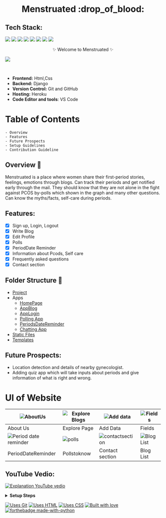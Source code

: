 <h1 align="center">
             Menstruated :drop_of_blood:
</h1>

## Tech Stack:

<img src="https://img.shields.io/badge/html5%20-%23E34F26.svg?&style=for-the-badge&logo=html5&logoColor=white"/> <img src="https://img.shields.io/badge/css3%20-%231572B6.svg?&style=for-the-badge&logo=css3&logoColor=white"/> <img src="https://img.shields.io/badge/python%20-%2314354C.svg?&style=for-the-badge&logo=python&logoColor=white"/> <img src="https://img.shields.io/badge/django%20-%23092E20.svg?&style=for-the-badge&logo=django&logoColor=white"/> <img src="https://img.shields.io/badge/markdown-%23000000.svg?&style=for-the-badge&logo=markdown&logoColor=white"/> <img src="https://img.shields.io/badge/github%20-%23121011.svg?&style=for-the-badge&logo=github&logoColor=white"/> <img src="https://img.shields.io/badge/heroku%20-%23430098.svg?&style=for-the-badge&logo=heroku&logoColor=white"/> <img src ="https://img.shields.io/badge/sqlite-%2307405e.svg?&style=for-the-badge&logo=sqlite&logoColor=white"/>


<p align="center">
    ✨ Welcome to Menstruated ✨ <br />
  
  ![](https://github.com/yashikajotwani12/Menstruated/blob/master/menstruated.gif)
    
</p>
<br />



- **Frontend:** Html,Css
- **Backend:** Django
- **Version Control:** Git and GitHub
- **Hosting:** Heroku
- **Code Editor and tools**: VS Code




# Table of Contents

    - Overview
    - Features
    - Future Prospects
    - Setup Guidelines
    - Contribution Guideline
    

## Overview 🔨
Menstruated is a place where women share their first-period stories, feelings, emotions through blogs. Can track their periods and get notified early through the mail. They should know that they are not alone in the fight against PCOS by-polls which shown in the graph and many other questions. Can know the myths/facts, self-care during periods.

## Features:

- [x] Sign up, Login, Logout
- [x] Write Blog
- [x] Edit Profile
- [x] Polls
- [x] PeriodDate Reminder
- [x] Information about Pcods, Self care
- [x] Frequently asked questions
- [x] Contact section

## Folder Structure  📒
* [Project](https://github.com/yashikajotwani12/Menstruated/tree/master/StainStrong)
* Apps
    - [HomePage](https://github.com/yashikajotwani12/Menstruated/tree/master/Home)
    - [AppBlog](https://github.com/yashikajotwani12/Menstruated/tree/master/App_Blog)
    - [AppLogin](https://github.com/yashikajotwani12/Menstruated/tree/master/App_Login)
    - [Polling App](https://github.com/yashikajotwani12/Poll)
    - [PeriodsDateReminder](https://github.com/yashikajotwani12/PeriodsDateReminder)
    - [Chatting App](https://github.com/yashikajotwani12/LetsChat)
* [Static Files](https://github.com/yashikajotwani12/Menstruated/tree/master/static)
* [Templates](https://github.com/yashikajotwani12/Menstruated/tree/master/templates)


## Future Prospects:

- Location detection and details of nearby gynecologist.
- Adding quiz app which will take inputs about periods and give information of what is right and wrong.


# UI of Website

| ![AboutUs](https://user-images.githubusercontent.com/77020164/124215057-f3bad700-db10-11eb-8f7c-f0d44d1b25b3.png) | ![Explore Blogs](https://user-images.githubusercontent.com/77020164/124214911-a6d70080-db10-11eb-811e-6eac01d9bca1.png) | ![Add data](https://user-images.githubusercontent.com/77020164/124214935-b2c2c280-db10-11eb-992e-109f4311f61c.png) | ![Fields](https://user-images.githubusercontent.com/77020164/124214915-a8a0c400-db10-11eb-845f-0c028258b207.png) | 
|-|-|-|-|
| About Us | Explore Page | Add Data | Fields |
| ![Period date reminder](https://user-images.githubusercontent.com/77020164/124214971-c5d59280-db10-11eb-9aed-2cc00df9d296.png)| ![polls](https://user-images.githubusercontent.com/77020164/124214993-d128be00-db10-11eb-98a8-58264ccc7c17.png) | ![contactsection](https://user-images.githubusercontent.com/77020164/124214900-a2124c80-db10-11eb-8ffb-23fb22e67857.png) | ![Blog List](https://user-images.githubusercontent.com/77020164/124214942-b5bdb300-db10-11eb-90e6-a348769bbb44.png) |
| PeriodDateReminder | Pollstoknow | Contact section | Blog List |

<!-- 
  [![ Explanation YouTube vedio] (![Screenshot (76)](https://user-images.githubusercontent.com/77020164/126889748-df0c72fa-c579-4c23-8b1d-1248dc2c3c5c.png))](https://youtu.be/icB4Uq4orRc) 
 -->
<!-- ![Screenshot (76)](https://user-images.githubusercontent.com/77020164/126889748-df0c72fa-c579-4c23-8b1d-1248dc2c3c5c.png) -->


<!-- 
[![ Explanation YouTube vedio ](![Screenshot (76)](https://user-images.githubusercontent.com/77020164/126889609-224b13d8-2ceb-4309-9e86-07b296aa5fdc.png)
)](https://youtu.be/icB4Uq4orRc) -->
<!-- 
<iframe width="560" height="315" src="https://www.youtube.com/embed/icB4Uq4orRc" title="YouTube video player" frameborder="0" allow="accelerometer; autoplay; clipboard-write; encrypted-media; gyroscope; picture-in-picture" allowfullscreen></iframe> -->

## YouTube Vedio:
[![ Explanation YouTube vedio ](http://img.youtube.com/vi/icB4Uq4orRc/0.jpg)](https://www.youtube.com/embed/icB4Uq4orRc)


 <details>
  <summary><strong>Setup Steps</strong></summary>
  
- Setup Virtual environment
```
$ python3 -m venv env
```
- Activate the virtual environment
```
$ source env/bin/activate
```
- Install dependencies using
```
$ pip install -r requirements.txt
```
- Make migrations using
```
$ python manage.py makemigrations
```
- Migrate Database
```
$ python manage.py migrate
```
- Create a superuser
```
$ python manage.py createsuperuser
```
- Run server using
```
$ python manage.py runserver
``` 
  
</details>

[![Uses Git](https://forthebadge.com/images/badges/uses-git.svg)](https://github.com/yashikajotwani12/Menstruated) [![Uses HTML](https://forthebadge.com/images/badges/uses-html.svg)](https://github.com/yashikajotwani12/Menstruated) [![Uses CSS](https://forthebadge.com/images/badges/uses-css.svg)](https://github.com/yashikajotwani12/Menstruated) 
[![Built with love](https://forthebadge.com/images/badges/built-by-developers.svg)](https://github.com/yashikajotwani12/Menstruated) [![forthebadge made-with-python](http://ForTheBadge.com/images/badges/made-with-python.svg)](https://github.com/yashikajotwani12/Menstruated)

